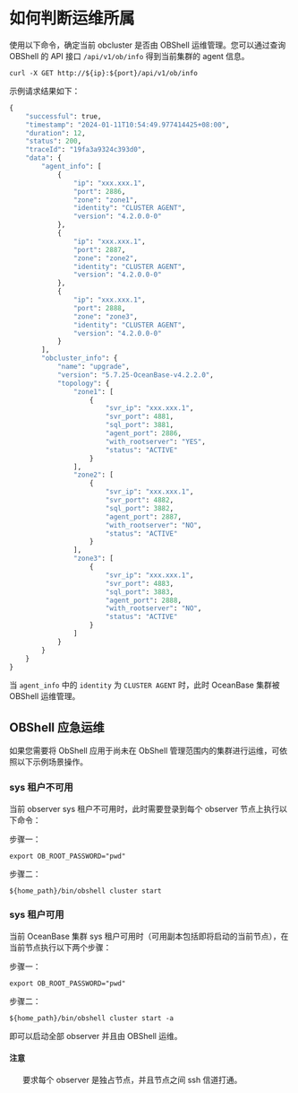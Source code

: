 # 如何判断运维所属

使用以下命令，确定当前 obcluster 是否由 OBShell 运维管理。您可以通过查询 OBShell 的 API 接口 `/api/v1/ob/info` 得到当前集群的 agent 信息。

```shell
curl -X GET http://${ip}:${port}/api/v1/ob/info
```

示例请求结果如下：

```python
{
    "successful": true,
    "timestamp": "2024-01-11T10:54:49.977414425+08:00",
    "duration": 12,
    "status": 200,
    "traceId": "19fa3a9324c393d0",
    "data": {
        "agent_info": [
            {
                "ip": "xxx.xxx.1",
                "port": 2886,
                "zone": "zone1",
                "identity": "CLUSTER AGENT",
                "version": "4.2.0.0-0"
            },
            {
                "ip": "xxx.xxx.1",
                "port": 2887,
                "zone": "zone2",
                "identity": "CLUSTER AGENT",
                "version": "4.2.0.0-0"
            },
            {
                "ip": "xxx.xxx.1",
                "port": 2888,
                "zone": "zone3",
                "identity": "CLUSTER AGENT",
                "version": "4.2.0.0-0"
            }
        ],
        "obcluster_info": {
            "name": "upgrade",
            "version": "5.7.25-OceanBase-v4.2.2.0",
            "topology": {
                "zone1": [
                    {
                        "svr_ip": "xxx.xxx.1",
                        "svr_port": 4881,
                        "sql_port": 3881,
                        "agent_port": 2886,
                        "with_rootserver": "YES",
                        "status": "ACTIVE"
                    }
                ],
                "zone2": [
                    {
                        "svr_ip": "xxx.xxx.1",
                        "svr_port": 4882,
                        "sql_port": 3882,
                        "agent_port": 2887,
                        "with_rootserver": "NO",
                        "status": "ACTIVE"
                    }
                ],
                "zone3": [
                    {
                        "svr_ip": "xxx.xxx.1",
                        "svr_port": 4883,
                        "sql_port": 3883,
                        "agent_port": 2888,
                        "with_rootserver": "NO",
                        "status": "ACTIVE"
                    }
                ]
            }
        }
    }
}
```

当 `agent_info` 中的 `identity` 为 `CLUSTER AGENT` 时，此时 OceanBase 集群被 OBShell 运维管理。

## OBShell 应急运维

如果您需要将 ObShell 应用于尚未在 ObShell 管理范围内的集群进行运维，可依照以下示例场景操作。

### sys 租户不可用

当前 observer sys 租户不可用时，此时需要登录到每个 observer 节点上执行以下命令：

步骤一：

```shell
export OB_ROOT_PASSWORD="pwd"
```

步骤二：

```shell
${home_path}/bin/obshell cluster start
```

### sys 租户可用

当前 OceanBase 集群 sys 租户可用时（可用副本包括即将启动的当前节点），在当前节点执行以下两个步骤：

步骤一：

```shell
export OB_ROOT_PASSWORD="pwd"
```

步骤二：

```shell
${home_path}/bin/obshell cluster start -a
```

即可以启动全部 observer 并且由 OBShell 运维。

<main id="notice" type='notice'>
<h4>注意</h4>
<ul>
要求每个 observer 是独占节点，并且节点之间 ssh 信道打通。
</ul>
</main>
